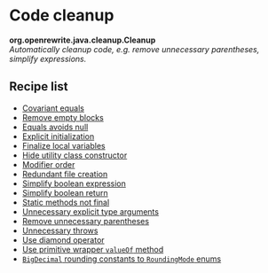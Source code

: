 # Code cleanup

**org.openrewrite.java.cleanup.Cleanup**  
_Automatically cleanup code, e.g. remove unnecessary parentheses, simplify expressions._

## Recipe list

* [Covariant equals](../../java/cleanup/covariantequals.md)
* [Remove empty blocks](../../java/cleanup/emptyblock.md)
* [Equals avoids null](../../java/cleanup/equalsavoidsnull.md)
* [Explicit initialization](../../java/cleanup/explicitinitialization.md)
* [Finalize local variables](../../java/cleanup/finalizelocalvariables.md)
* [Hide utility class constructor](../../java/cleanup/hideutilityclassconstructor.md)
* [Modifier order](../../java/cleanup/modifierorder.md)
* [Redundant file creation](../../java/cleanup/redundantfilecreation.md)
* [Simplify boolean expression](../../java/cleanup/simplifybooleanexpression.md)
* [Simplify boolean return](../../java/cleanup/simplifybooleanreturn.md)
* [Static methods not final](../../java/cleanup/staticmethodnotfinal.md)
* [Unnecessary explicit type arguments](../../java/cleanup/unnecessaryexplicittypearguments.md)
* [Remove unnecessary parentheses](../../java/cleanup/unnecessaryparentheses.md)
* [Unnecessary throws](../../java/cleanup/unnecessarythrows.md)
* [Use diamond operator](../../java/cleanup/usediamondoperator.md)
* [Use primitive wrapper `valueOf` method](../../java/cleanup/primitivewrapperclassconstructortovalueof.md)
* [`BigDecimal` rounding constants to `RoundingMode` enums](../../java/cleanup/bigdecimalroundingconstantstoenums.md)
